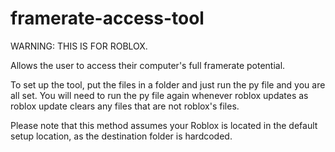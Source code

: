 # framerate-access-tool

WARNING: THIS IS FOR ROBLOX.

Allows the user to access their computer's full framerate potential.

To set up the tool, put the files in a folder and just run the py file and you are all set.
You will need to run the py file again whenever roblox updates as roblox update clears any files that are not roblox's files.

Please note that this method assumes your Roblox is located in the default setup location, as the destination folder is hardcoded.
